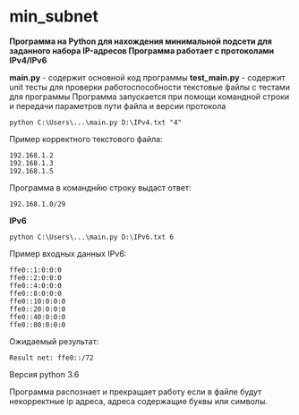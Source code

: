 # min_subnet
**Программа на Python для нахождения минимальной подсети для заданного набора IP-адресов
Программа работает с протоколами IPv4/IPv6**

**main.py** - содержит основной код программы
**test_main.py** - содержит unit тесты для проверки работоспособности
текстовые файлы с тестами для программы
Программа запускается при помощи командной строки и передачи параметров пути файла и версии протокола
```
python C:\Users\...\main.py D:\IPv4.txt "4"
```

Пример корректного текстового файла:
```
192.168.1.2
192.168.1.3
192.168.1.5
```
Программа в команднйю строку выдаст ответ:
```
192.168.1.0/29
```
**IPv6**
```
python C:\Users\...\main.py D:\IPv6.txt 6
```
Пример входных данных IPv6:
```
ffe0::1:0:0:0
ffe0::2:0:0:0
ffe0::4:0:0:0
ffe0::8:0:0:0
ffe0::10:0:0:0
ffe0::20:0:0:0
ffe0::40:0:0:0
ffe0::80:0:0:0
```

Ожидаемый результат:
```
Result net: ffe0::/72
```
Версия python 3.6

Программа распознает и прекращает работу если в файле будут некорректные ip адреса, адреса содержащие буквы или символы.
